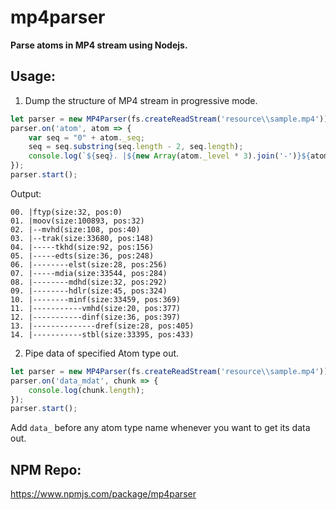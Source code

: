 # mp4parser

**Parse atoms in MP4 stream using Nodejs.**

## Usage:  
1. Dump the structure of MP4 stream in progressive mode.  
```javascript
let parser = new MP4Parser(fs.createReadStream('resource\\sample.mp4'));
parser.on('atom', atom => {
    var seq = "0" + atom._seq;
    seq = seq.substring(seq.length - 2, seq.length);
    console.log(`${seq}. |${new Array(atom._level * 3).join('-')}${atom.type}(size:${atom.size}, pos:${atom._pos})`);
});
parser.start();
```
Output:  
```
00. |ftyp(size:32, pos:0)
01. |moov(size:100893, pos:32)
02. |--mvhd(size:108, pos:40)
03. |--trak(size:33680, pos:148)
04. |-----tkhd(size:92, pos:156)
05. |-----edts(size:36, pos:248)
06. |--------elst(size:28, pos:256)
07. |-----mdia(size:33544, pos:284)
08. |--------mdhd(size:32, pos:292)
09. |--------hdlr(size:45, pos:324)
10. |--------minf(size:33459, pos:369)
11. |-----------vmhd(size:20, pos:377)
12. |-----------dinf(size:36, pos:397)
13. |--------------dref(size:28, pos:405)
14. |-----------stbl(size:33395, pos:433)
```
2. Pipe data of specified Atom type out.  
```javascript
let parser = new MP4Parser(fs.createReadStream('resource\\sample.mp4'));
parser.on('data_mdat', chunk => {
    console.log(chunk.length);
});
parser.start();
```
Add `data_` before any atom type name whenever you want to get its data out. 

## NPM Repo:

https://www.npmjs.com/package/mp4parser
